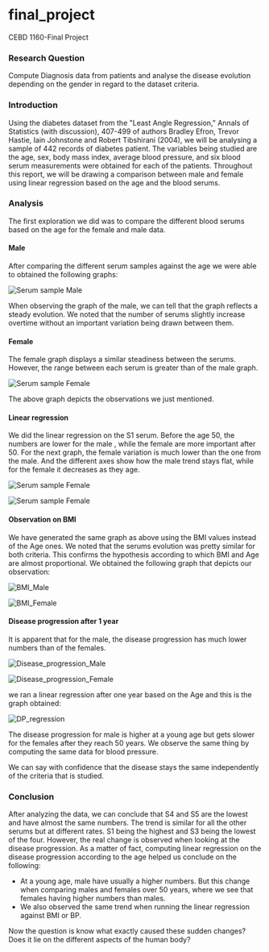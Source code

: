 # final_project
CEBD 1160-Final Project
### Research Question
Compute Diagnosis data from patients and analyse the disease evolution depending on the gender in regard to the dataset criteria.

### Introduction

Using the diabetes dataset from the "Least Angle Regression," Annals of Statistics (with discussion), 407-499 of authors Bradley Efron, Trevor Hastie, Iain Johnstone and Robert Tibshirani (2004), we will be analysing a sample of 442 records of diabetes patient. The variables being studied are the age, sex, body mass index, average blood pressure, and six blood serum measurements were obtained for each of the patients.
Throughout this report, we will be drawing a comparison between male and female using  linear regression based on the age and the blood serums.


### Analysis

The first exploration we did was to compare the different blood serums based on the age for the female and male data.

#### Male 

After comparing the different serum samples against the age we were able to obtained the following graphs:

![Serum sample Male](IMG/Diabetes_M.png)

When observing the graph of the male, we can tell that the graph reflects a steady evolution.
We noted that the number of serums slightly increase overtime without an important variation being drawn between them.

#### Female

The female graph displays a similar steadiness between the serums. However, the range between each serum is greater than of the male graph.

![Serum sample Female](IMG/Diabetes_Female.png)

The above graph depicts the observations we just mentioned.


#### Linear regression

We did the linear regression on the S1 serum. 
Before the age 50, the numbers are lower for the male , while the female are more important after 50.
For the next graph, the female variation is much lower than the one from the male. 
And the different axes show how the male trend stays flat, while for the female it decreases as they age.

![Serum sample Female](IMG/S1_Male_Female_regression.png)

![Serum sample Female](IMG/S4_Male_Female_regression.png)

#### Observation on BMI
We have generated the same graph as above using the BMI values instead of the Age ones. 
We noted that the serums evolution was pretty similar for both criteria.
This confirms the hypothesis according to which BMI and Age are almost proportional.
We obtained the following graph that depicts our observation:

![BMI_Male](IMG/BMI_Male.png)

![BMI_Female](IMG/BMI_Female.png)

#### Disease progression after 1 year

It is apparent that for the male, the disease progression has much lower numbers than of the females.

![Disease_progression_Male](IMG/Disease_progression_Male.png)

![Disease_progression_Female](IMG/Disease_progression_Female.png)

we ran a linear regression after one year based on the Age and this is the graph obtained:

![DP_regression](IMG/DP_regression.png)

The disease progression for male is higher at a young age but gets slower for the females after they reach 50 years.
We observe the same thing by computing the same data for blood pressure.

We can say with confidence that the disease stays the same independently of the criteria that is studied. 



### Conclusion

After analyzing the data, we can conclude that S4 and S5 are the lowest and have almost the same numbers.
The trend is similar for all the other serums but at different rates. S1 being the highest and S3 being the lowest of the four.
However, the real change is observed when looking at the disease progression. 
As a matter of fact, computing linear regression on the disease progression according to the age helped us conclude on the following:
- At a young age, male have usually a higher numbers. But this change when comparing males and females over 50 years, where we see that females having higher numbers than males.
- We also observed the same trend when running the linear regression against BMI or BP.

Now the question is know what exactly caused these sudden changes?
Does it lie on the different aspects of the human body?